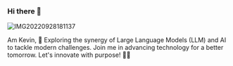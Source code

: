 ### Hi there 👋

![IMG20220928181137](https://github.com/Kevin7744/Kevin7744/assets/105924200/d68faaad-dff6-4216-802a-70a420e303b3)

Am Kevin, 
🚀 Exploring the synergy of Large Language Models (LLM) and AI to tackle modern challenges. Join me in advancing technology for a better tomorrow. Let's innovate with purpose! 🤖✨

